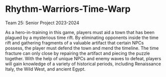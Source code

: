 # Rhythm-Warriors-Time-Warp
Team 25: Senior Project 2023-2024

As a hero-in-training in this game, players must aid a town that has been plagued by a mysterious time rift. By eliminating opponents inside the time rift and gathering fragments of a valuable artifact that certain NPCs possess, the player must defend the town and mend the timeline. The time fracture can only close by repairing the artifact and piecing the puzzle together. With the help of unique NPCs and enemy waves to defeat, players will gain knowledge of a variety of historical periods, including Renaissance Italy, the Wild West, and ancient Egypt.
